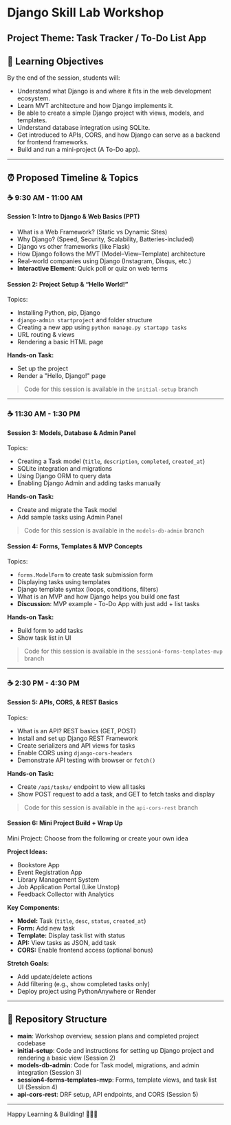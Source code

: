 # Django Skill Lab Workshop

## Project Theme: Task Tracker / To-Do List App

## 🌟 Learning Objectives

By the end of the session, students will:

* Understand what Django is and where it fits in the web development ecosystem.
* Learn MVT architecture and how Django implements it.
* Be able to create a simple Django project with views, models, and templates.
* Understand database integration using SQLite.
* Get introduced to APIs, CORS, and how Django can serve as a backend for frontend frameworks.
* Build and run a mini-project (A To-Do app).

---

## ⏰ Proposed Timeline & Topics

### ☕ 9:30 AM - 11:00 AM

#### **Session 1: Intro to Django & Web Basics (PPT)**

* What is a Web Framework? (Static vs Dynamic Sites)
* Why Django? (Speed, Security, Scalability, Batteries-included)
* Django vs other frameworks (like Flask)
* How Django follows the MVT (Model–View–Template) architecture
* Real-world companies using Django (Instagram, Disqus, etc.)
* **Interactive Element**: Quick poll or quiz on web terms

#### **Session 2: Project Setup & “Hello World!”**

Topics:

* Installing Python, pip, Django
* `django-admin startproject` and folder structure
* Creating a new app using `python manage.py startapp tasks`
* URL routing & views
* Rendering a basic HTML page

**Hands-on Task:**

* Set up the project
* Render a "Hello, Django!" page

> Code for this session is available in the `initial-setup` branch

---

### ☕ 11:30 AM - 1:30 PM

#### **Session 3: Models, Database & Admin Panel**

Topics:

* Creating a Task model (`title`, `description`, `completed`, `created_at`)
* SQLite integration and migrations
* Using Django ORM to query data
* Enabling Django Admin and adding tasks manually

**Hands-on Task:**

* Create and migrate the Task model
* Add sample tasks using Admin Panel

> Code for this session is available in the `models-db-admin` branch


#### **Session 4: Forms, Templates & MVP Concepts**

Topics:

* `forms.ModelForm` to create task submission form
* Displaying tasks using templates
* Django template syntax (loops, conditions, filters)
* What is an MVP and how Django helps you build one fast
* **Discussion**: MVP example - To-Do App with just add + list tasks

**Hands-on Task:**

* Build form to add tasks
* Show task list in UI


> Code for this session is available in the `session4-forms-templates-mvp` branch

---

### ☕ 2:30 PM - 4:30 PM

#### **Session 5: APIs, CORS, & REST Basics**

Topics:

* What is an API? REST basics (GET, POST)
* Install and set up Django REST Framework
* Create serializers and API views for tasks
* Enable CORS using `django-cors-headers`
* Demonstrate API testing with browser or `fetch()`

**Hands-on Task:**

* Create `/api/tasks/` endpoint to view all tasks
* Show POST request to add a task, and GET to fetch tasks and display

> Code for this session is available in the `api-cors-rest` branch


#### **Session 6: Mini Project Build + Wrap Up**

Mini Project: Choose from the following or create your own idea

**Project Ideas:**

* Bookstore App
* Event Registration App
* Library Management System
* Job Application Portal (Like Unstop)
* Feedback Collector with Analytics

**Key Components:**

* **Model:** Task (`title`, `desc`, `status`, `created_at`)
* **Form:** Add new task
* **Template:** Display task list with status
* **API:** View tasks as JSON, add task
* **CORS:** Enable frontend access (optional bonus)

**Stretch Goals:**

* Add update/delete actions
* Add filtering (e.g., show completed tasks only)
* Deploy project using PythonAnywhere or Render

---

## 📁 Repository Structure

* **main**: Workshop overview, session plans and completed project codebase
* **initial-setup**: Code and instructions for setting up Django project and rendering a basic view (Session 2)
* **models-db-admin**: Code for Task model, migrations, and admin integration (Session 3)
* **session4-forms-templates-mvp**: Forms, template views, and task list UI (Session 4)
* **api-cors-rest**: DRF setup, API endpoints, and CORS (Session 5)

---

Happy Learning & Building! 🤝🏼🌟

